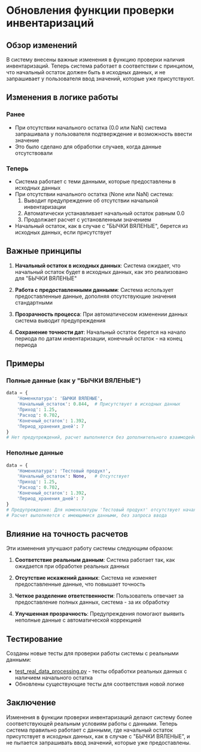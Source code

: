 # Обновления функции проверки инвентаризаций

## Обзор изменений

В систему внесены важные изменения в функцию проверки наличия инвентаризаций. Теперь система работает в соответствии с принципом, что начальный остаток должен быть в исходных данных, и не запрашивает у пользователя ввод значений, которые уже присутствуют.

## Изменения в логике работы

### Ранее
- При отсутствии начального остатка (0.0 или NaN) система запрашивала у пользователя подтверждение и возможность ввести значение
- Это было сделано для обработки случаев, когда данные отсутствовали

### Теперь
- Система работает с теми данными, которые предоставлены в исходных данных
- При отсутствии начального остатка (None или NaN) система:
  1. Выводит предупреждение об отсутствии начальной инвентаризации
  2. Автоматически устанавливает начальный остаток равным 0.0
  3. Продолжает расчет с установленным значением
- Начальный остаток, как в случае с "БЫЧКИ ВЯЛЕНЫЕ", берется из исходных данных, если присутствует

## Важные принципы

1. **Начальный остаток в исходных данных**: Система ожидает, что начальный остаток будет в исходных данных, как это реализовано для "БЫЧКИ ВЯЛЕНЫЕ"

2. **Работа с предоставленными данными**: Система использует предоставленные данные, дополняя отсутствующие значения стандартными

3. **Прозрачность процесса**: При автоматическом изменении данных система выводит предупреждения

4. **Сохранение точности дат**: Начальный остаток берется на начало периода по датам инвентаризации, конечный остаток - на конец периода

## Примеры

### Полные данные (как у "БЫЧКИ ВЯЛЕНЫЕ")
```python
data = {
    'Номенклатура': 'БЫЧКИ ВЯЛЕНЫЕ',
    'Начальный_остаток': 0.844,  # Присутствует в исходных данных
    'Приход': 1.25,
    'Расход': 0.702,
    'Конечный_остаток': 1.392,
    'Период_хранения_дней': 7
}
# Нет предупреждений, расчет выполняется без дополнительного взаимодействия
```

### Неполные данные
```python
data = {
    'Номенклатура': 'Тестовый продукт',
    'Начальный_остаток': None,   # Отсутствует
    'Приход': 1.25,
    'Расход': 0.702,
    'Конечный_остаток': 1.392,
    'Период_хранения_дней': 7
}
# Предупреждение: Для номенклатуры 'Тестовый продукт' отсутствует начальная инвентаризация
# Расчет выполняется с имеющимися данными, без запроса ввода
```

## Влияние на точность расчетов

Эти изменения улучшают работу системы следующим образом:

1. **Соответствие реальным данным**: Система работает так, как ожидается при обработке реальных данных

2. **Отсутствие искажений данных**: Система не изменяет предоставленные данные, что повышает точность

3. **Четкое разделение ответственности**: Пользователь отвечает за предоставление полных данных, система - за их обработку

4. **Улучшенная прозрачность**: Предупреждения помогают выявить неполные данные с автоматической коррекцией

## Тестирование

Созданы новые тесты для проверки работы системы с реальными данными:
- [test_real_data_processing.py](file:///c%3A/Users/D_909/Desktop/%D0%B4%D0%BB%D1%8F%20%D0%BD%D0%BE%D0%B2%D0%BE%D0%B3%D0%BE%20%D0%BF%D1%80%D0%BE%D0%B5%D0%BA%D1%82%D0%B0/tests/test_real_data_processing.py) - тесты обработки реальных данных с наличием начального остатка
- Обновлены существующие тесты для соответствия новой логике

## Заключение

Изменения в функции проверки инвентаризаций делают систему более соответствующей реальным условиям работы с данными. Теперь система правильно работает с данными, где начальный остаток присутствует в исходных данных, как в случае с "БЫЧКИ ВЯЛЕНЫЕ", и не пытается запрашивать ввод значений, которые уже предоставлены.